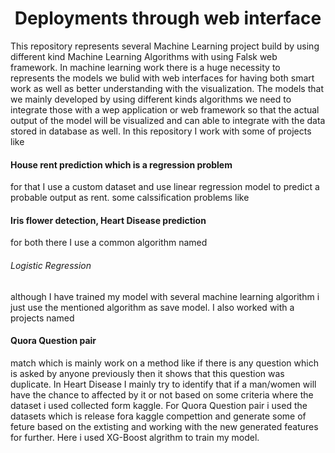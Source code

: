 <center><h1>Deployments through web interface</h1></center>

This repository represents several Machine Learning project build by using different kind Machine Learning Algorithms with using Falsk web framework. In machine learning work there is a huge necessity to represents the models we bulid with web interfaces for having both smart work as well as better 
understanding with the visualization. The models that we mainly developed by using different kinds algorithms we need to integrate those with a wep application or web framework so that the actual output of the model will be visualized and can able to integrate with the data stored in database as well. In this repository I work with some 
of projects like <h4>House rent prediction which is a regression problem</h4> for that I use a custom dataset and use linear regression model to predict a probable output as rent. some calssification problems like <h4>Iris flower detection, Heart Disease prediction</h4> for both there I use a common algorithm named <h6>Logistic Regression </h6> although I have trained my model with several machine learning algorithm i just use the mentioned algorithm as save model. I also worked with a projects named <h4>Quora Question pair</h4> match which is mainly work on a method like if there is any question which is asked by anyone previously then it shows that this question was duplicate.
In Heart Disease I mainly try to identify that if a man/women will have the chance to affected by it or not based on some criteria where the dataset i used collected form kaggle. For Quora Question  pair i used the datasets which is release fora kaggle compettion and generate some of feture based on the extisting and working with the new generated features for further. Here i used XG-Boost algrithm to train my model.
